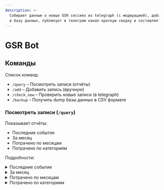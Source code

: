 ```yaml
---
description: >-
  Собирает данные о новых GSR сессиях из telegraph (с модерацией), добавляет их
  в базу данных, публикует в телеграм канал краткую сводку и составляет отчёты.
---
```


# GSR Bot

## Команды

Список команд:

* `/query` – Посмотреть записи (отчёты)
* `/add` – Добавить запись (вручную)
* `/check_new` – Проверить новые записи (в telegraph)
* `/backup` – Получить dump базы данных в CSV формате

### Посмотреть записи (`/query`)

Показывает отчёты:

* Последние события
* За месяц
* Потрачено по месяцам
* Потрачено по категориям

Подробности:

<details>

<summary>Последние события</summary>

Выводит последние события по категориям:

* Сессия
* Диагностика
* Ранговая сессия
* Ранговая сессия в СЧ1
* Ранговая сессия в СЧ2 (если есть)
* Продукт GSR
* Оплата экспертного
* Оплата 1+ <mark style="background-color:orange;">нужно убрать</mark>

Пример отчёта:

![](<.gitbook/assets/image (2).png>)

</details>

<details>

<summary>За месяц</summary>

Предлагает выбрать период и выводит список всех месяцев:

![](.gitbook/assets/telegram-cloud-photo-size-2-5352778034488400745-y.jpg)

В отчёте за месяц траты по категориям (название, кол-во трат из этой категории, потраченная сумма на категорию) и всего.

Пример отчёта:

<pre class="language-markdown"><code class="lang-markdown">**Отчёт за Сентябрь 2023:**

**Сессия** (17): 44 200 ₽
**Диагностика** (1): 0 ₽
**Продукт GSR** (1): 14 000 ₽
**Сопровождение** (1): 10 000 ₽
**ПГ1** (1): 0 ₽

<strong>**Всего потрачено**: 68 200 ₽
</strong></code></pre>

</details>

<details>

<summary>Потрачено по месяцам</summary>

Предлагает выбрать период:&#x20;

* текущий месяц
* 3 месяца
* 6 месяцев
* год
* указать вручную (0 – текущий месяц, 1 – текущий + предыдущий месяц...)

![](.gitbook/assets/telegram-cloud-photo-size-2-5352778034488400770-y.jpg)

После выбора периода нужно выбрать форму отчета:

* короткая (только общая сумма по месяцам)
* подробная (общая сумма по месяцам + траты по категориям)

Пример короткого отчета за 3 месяца (с октября 2023):

![](.gitbook/assets/image.png)

Пример подробного отчета за 3 месяца (с октября 2023):

![](<.gitbook/assets/image (1).png>)

</details>

<details>

<summary>Потрачено по категориям</summary>

Выводит общую сумму трат по категориям (название категории, кол-во трат в ней и сумма трат на категорию) и всего потрачено.

Пример отчёта:

<pre class="language-markdown"><code class="lang-markdown"><strong>**Отчёт по категориям:**
</strong>
**Сессия** (26): 10 000 ₽
<strong>**ПГ1** (1): 0 ₽
</strong>**Сопутствующие расходы** (2): 12 000 ₽
**Продукт GSR** (8): 50 000 ₽
**ПГ2** (1): 0 ₽
**Сопровождение** (11): 110 000 ₽
**Подписка 1+** (6): 24 000 ₽
**Диагностика** (18): 12 000 ₽
**Самосессия** (3): 0 ₽
**Подключение к истоку** (2): 150 000 ₽

**Всего потрачено**: 368 000 ₽
</code></pre>

</details>
